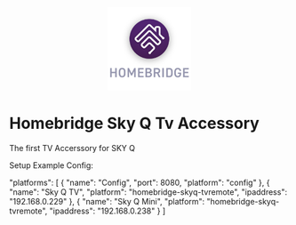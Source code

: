 
<p align="center">

<img src="https://github.com/homebridge/branding/raw/master/logos/homebridge-wordmark-logo-vertical.png" width="150">

</p>


# Homebridge Sky Q Tv Accessory

The first TV Accerssory for SKY Q

Setup Example Config:

"platforms": [
        {
            "name": "Config",
            "port": 8080,
            "platform": "config"
        },
        {
            "name": "Sky Q TV",
            "platform": "homebridge-skyq-tvremote",
            "ipaddress": "192.168.0.229"
        },
        {
            "name": "Sky Q Mini",
            "platform": "homebridge-skyq-tvremote",
            "ipaddress": "192.168.0.238"
        }
    ]